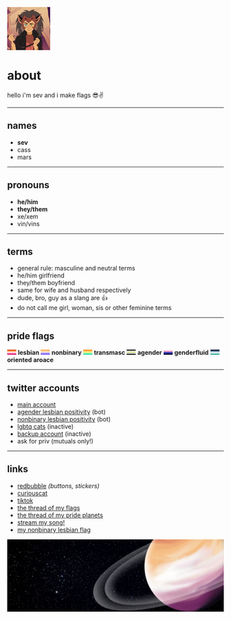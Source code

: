 <link rel="stylesheet" href="/assets/css/style.scss">
<img src="iconby.jpg"  width=100 /> 
<h1>about</h1>
hello i'm sev and i make flags 😎✌️

---------------------------

## names
- **sev**
- cass
- mars

---------------------------

## pronouns
- **he/him**
- **they/them**
- xe/xem
- vin/vins

---------------------------

## terms
- general rule: masculine and neutral terms
- he/him girlfriend
- they/them boyfriend
- same for wife and husband respectively
- dude, bro, guy as a slang are 👍
- do not call me girl, woman, sis or other feminine terms

---------------------------

## pride flags
<img src="lesbian.png"  width=21 title="strawberry lesbian flag"/> **lesbian** <img src="nonbinary.png" title="honeyed nonbinary flag" width=21 /> **nonbinary** <img src="transmasc.png" title="citrus transmasc flag" width=21 /> **transmasc** <img src="agender.png" title="agender flag" width=21 /> **agender** <img src="genderfluid.png" title="gradient genderfluid flag" width=21 /> **genderfluid** <img src="oriented.png" title="oriented aroace flag" width=21 /> **oriented aroace** 

---------------------------

## twitter accounts

- [main account](https://twitter.com/theybian)
- [agender lesbian positivity](https://twitter.com/agenderlesbians) (bot)
- [nonbinary lesbian positivity](https://twitter.com/enbylesbians) (bot)
- [lgbtq cats](https://twitter.com/lgbtqcats) (inactive)
- [backup account](https://twitter.com/theybian1) (inactive)
- ask for priv (mutuals only!)

---------------------------


## links
- [redbubble](https://theybian.redbubble.com) *(buttons, stickers)*
- [curiouscat](https://curiouscat.com/theybian)
- [tiktok](https://tiktok.com/@sevsbian)
- [the thread of my flags](https://twitter.com/theybian/status/1308435954168979465?s=19)
- [the thread of my pride planets](https://twitter.com/theybian/status/1393646080659705861)
- [stream my song!](https://twitter.com/theybian/status/1300540997185810433)
- [my nonbinary lesbian flag](https://twitter.com/theybian/status/1403722750280220681)

![image](headernby.jpg)

